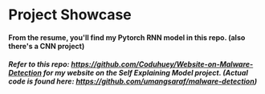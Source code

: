 # Project Showcase

#### From the resume, you'll find my Pytorch RNN model in this repo. (also there's a CNN project)
##### Refer to this repo: https://github.com/Coduhuey/Website-on-Malware-Detection for my website on the Self Explaining Model project. (Actual code is found here: https://github.com/umangsaraf/malware-detection)
